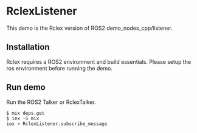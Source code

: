 # RclexListener

This demo is the Rclex version of ROS2 demo_nodes_cpp/listener.

## Installation
Rclex requires a ROS2 environment and build essentials.
Please setup the ros environment before running the demo.

## Run demo
Run the ROS2 Talker or RclexTalker.

```
$ mix deps.get
$ iex -S mix
iex > RclexListener.subscribe_message
```
